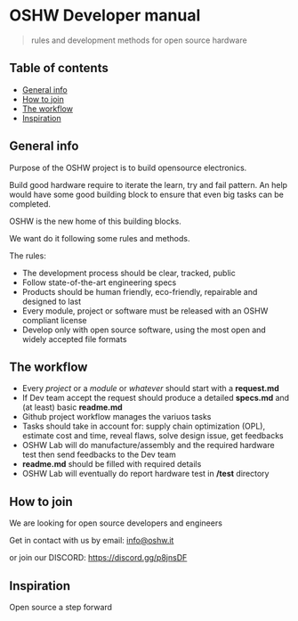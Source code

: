 # OSHW Developer manual
> rules and development methods for open source hardware

## Table of contents
* [General info](#general-info)
* [How to join](#how-to-join)
* [The workflow](#the-workflow)
* [Inspiration](#inspiration)

## General info
Purpose of the OSHW project is to build opensource electronics.

Build good hardware require to iterate the learn, try and fail pattern. An help would have some good building block to ensure that even big tasks can be completed.

OSHW is the new home of this building blocks.

We want do it following some rules and methods.

The rules:
* The development process should be clear, tracked, public
* Follow state-of-the-art engineering specs
* Products should be human friendly, eco-friendly, repairable and designed to last
* Every module, project or software must be released with an OSHW compliant license
* Develop only with open source software, using the most open and widely accepted file formats

## The workflow

* Every *project* or a *module* or *whatever* should start with a **request.md**
* If Dev team accept the request should produce a detailed **specs.md** and (at least) basic **readme.md**
* Github project workflow manages the variuos tasks
* Tasks should take in account for: supply chain optimization (OPL), estimate cost and time, reveal flaws, solve design issue, get feedbacks
* OSHW Lab will do manufacture/assembly and the required hardware test then send feedbacks to the Dev team
* **readme.md** should be filled with required details
* OSHW Lab will eventually do report hardware test in **/test** directory


## How to join
We are looking for open source developers and engineers

Get in contact with us by email: info@oshw.it

or join our DISCORD: https://discord.gg/p8jnsDF

## Inspiration
Open source a step forward
